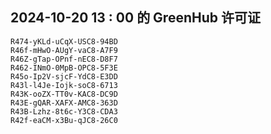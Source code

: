 ## 2024-10-20 13 : 00 的 GreenHub 许可证
```
R474-yKLd-uCqX-USC8-94BD
R46f-mHwO-AUgY-vaC8-A7F9
R46Z-gTap-OPnf-nEC8-D8F7
R462-INmO-0MpB-OPC8-5F3E
R45o-Ip2V-sjcF-YdC8-E3DD
R43l-l4Je-Iojk-soC8-6713
R43K-ooZX-TT0v-KAC8-DC9D
R43E-gQAR-XAFX-AMC8-363D
R43B-Lzhz-8t6c-Y3C8-CDA3
R42f-eaCM-x3Bu-qJC8-26C0
```
